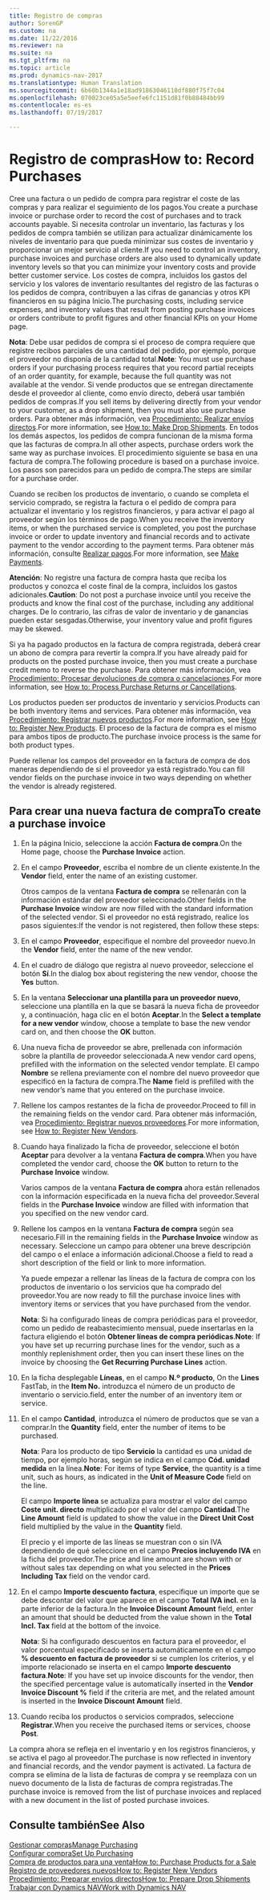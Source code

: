 ```yaml
---
title: Registro de compras
author: SorenGP
ms.custom: na
ms.date: 11/22/2016
ms.reviewer: na
ms.suite: na
ms.tgt_pltfrm: na
ms.topic: article
ms.prod: dynamics-nav-2017
ms.translationtype: Human Translation
ms.sourcegitcommit: 6b60b1344a1e18ad91863046110df880f75f7c04
ms.openlocfilehash: 070023ce05a5e5eefe6fc1151d81f0b88484bb99
ms.contentlocale: es-es
ms.lasthandoff: 07/19/2017

---
```


# <a name="how-to-record-purchases"></a><span data-ttu-id="35bd1-102">Registro de compras</span><span class="sxs-lookup"><span data-stu-id="35bd1-102">How to: Record Purchases</span></span>
<span data-ttu-id="35bd1-103">Cree una factura o un pedido de compra para registrar el coste de las compras y para realizar el seguimiento de los pagos.</span><span class="sxs-lookup"><span data-stu-id="35bd1-103">You create a purchase invoice or purchase order to record the cost of purchases and to track accounts payable.</span></span> <span data-ttu-id="35bd1-104">Si necesita controlar un inventario, las facturas y los pedidos de compra también se utilizan para actualizar dinámicamente los niveles de inventario para que pueda minimizar sus costes de inventario y proporcionar un mejor servicio al cliente.</span><span class="sxs-lookup"><span data-stu-id="35bd1-104">If you need to control an inventory, purchase invoices and purchase orders are also used to dynamically update inventory levels so that you can minimize your inventory costs and provide better customer service.</span></span> <span data-ttu-id="35bd1-105">Los costes de compra, incluidos los gastos del servicio y los valores de inventario resultantes del registro de las facturas o los pedidos de compra, contribuyen a las cifras de ganancias y otros KPI financieros en su página Inicio.</span><span class="sxs-lookup"><span data-stu-id="35bd1-105">The purchasing costs, including service expenses, and inventory values that result from posting purchase invoices or orders contribute to profit figures and other financial KPIs on your Home page.</span></span>

<span data-ttu-id="35bd1-106">**Nota**: Debe usar pedidos de compra si el proceso de compra requiere que registre recibos parciales de una cantidad del pedido, por ejemplo, porque el proveedor no disponía de la cantidad total.</span><span class="sxs-lookup"><span data-stu-id="35bd1-106">**Note**: You must use purchase orders if your purchasing process requires that you record partial receipts of an order quantity, for example, because the full quantity was not available at the vendor.</span></span> <span data-ttu-id="35bd1-107">Si vende productos que se entregan directamente desde el proveedor al cliente, como envío directo, deberá usar también pedidos de compras.</span><span class="sxs-lookup"><span data-stu-id="35bd1-107">If you sell items by delivering directly from your vendor to your customer, as a drop shipment, then you must also use purchase orders.</span></span> <span data-ttu-id="35bd1-108">Para obtener más información, vea [Procedimiento: Realizar envíos directos](sales-how-drop-shipment.md).</span><span class="sxs-lookup"><span data-stu-id="35bd1-108">For more information, see [How to: Make Drop Shipments](sales-how-drop-shipment.md).</span></span> <span data-ttu-id="35bd1-109">En todos los demás aspectos, los pedidos de compra funcionan de la misma forma que las facturas de compra.</span><span class="sxs-lookup"><span data-stu-id="35bd1-109">In all other aspects, purchase orders work the same way as purchase invoices.</span></span> <span data-ttu-id="35bd1-110">El procedimiento siguiente se basa en una factura de compra.</span><span class="sxs-lookup"><span data-stu-id="35bd1-110">The following procedure is based on a purchase invoice.</span></span> <span data-ttu-id="35bd1-111">Los pasos son parecidos para un pedido de compra.</span><span class="sxs-lookup"><span data-stu-id="35bd1-111">The steps are similar for a purchase order.</span></span>

<span data-ttu-id="35bd1-112">Cuando se reciben los productos de inventario, o cuando se completa el servicio comprado, se registra la factura o el pedido de compra para actualizar el inventario y los registros financieros, y para activar el pago al proveedor según los términos de pago.</span><span class="sxs-lookup"><span data-stu-id="35bd1-112">When you receive the inventory items, or when the purchased service is completed, you post the purchase invoice or order to update inventory and financial records and to activate payment to the vendor according to the payment terms.</span></span> <span data-ttu-id="35bd1-113">Para obtener más información, consulte [Realizar pagos](payables-make-payments.md).</span><span class="sxs-lookup"><span data-stu-id="35bd1-113">For more information, see [Make Payments](payables-make-payments.md).</span></span>

<span data-ttu-id="35bd1-114">**Atención**: No registre una factura de compra hasta que reciba los productos y conozca el coste final de la compra, incluidos los gastos adicionales.</span><span class="sxs-lookup"><span data-stu-id="35bd1-114">**Caution**: Do not post a purchase invoice until you receive the products and know the final cost of the purchase, including any additional charges.</span></span> <span data-ttu-id="35bd1-115">De lo contrario, las cifras de valor de inventario y de ganancias pueden estar sesgadas.</span><span class="sxs-lookup"><span data-stu-id="35bd1-115">Otherwise, your inventory value and profit figures may be skewed.</span></span>

<span data-ttu-id="35bd1-116">Si ya ha pagado productos en la factura de compra registrada, deberá crear un abono de compra para revertir la compra.</span><span class="sxs-lookup"><span data-stu-id="35bd1-116">If you have already paid for products on the posted purchase invoice, then you must create a purchase credit memo to reverse the purchase.</span></span> <span data-ttu-id="35bd1-117">Para obtener más información, vea [Procedimiento: Procesar devoluciones de compra o cancelaciones](purchasing-how-process-purchase-returns-cancellations.md).</span><span class="sxs-lookup"><span data-stu-id="35bd1-117">For more information, see [How to: Process Purchase Returns or Cancellations](purchasing-how-process-purchase-returns-cancellations.md).</span></span>

<span data-ttu-id="35bd1-118">Los productos pueden ser productos de inventario y servicios.</span><span class="sxs-lookup"><span data-stu-id="35bd1-118">Products can be both inventory items and services.</span></span> <span data-ttu-id="35bd1-119">Para obtener más información, vea [Procedimiento: Registrar nuevos productos](inventory-how-register-new-products.md).</span><span class="sxs-lookup"><span data-stu-id="35bd1-119">For more information, see [How to: Register New Products](inventory-how-register-new-products.md).</span></span> <span data-ttu-id="35bd1-120">El proceso de la factura de compra es el mismo para ambos tipos de producto.</span><span class="sxs-lookup"><span data-stu-id="35bd1-120">The purchase invoice process is the same for both product types.</span></span>



<span data-ttu-id="35bd1-121">Puede rellenar los campos del proveedor en la factura de compra de dos maneras dependiendo de si el proveedor ya está registrado.</span><span class="sxs-lookup"><span data-stu-id="35bd1-121">You can fill vendor fields on the purchase invoice in two ways depending on whether the vendor is already registered.</span></span>

## <a name="to-create-a-purchase-invoice"></a><span data-ttu-id="35bd1-122">Para crear una nueva factura de compra</span><span class="sxs-lookup"><span data-stu-id="35bd1-122">To create a purchase invoice</span></span>
1. <span data-ttu-id="35bd1-123">En la página Inicio, seleccione la acción **Factura de compra**.</span><span class="sxs-lookup"><span data-stu-id="35bd1-123">On the Home page, choose the **Purchase Invoice** action.</span></span>  
2. <span data-ttu-id="35bd1-124">En el campo **Proveedor**, escriba el nombre de un cliente existente.</span><span class="sxs-lookup"><span data-stu-id="35bd1-124">In the **Vendor** field, enter the name of an existing customer.</span></span>

    <span data-ttu-id="35bd1-125">Otros campos de la ventana **Factura de compra** se rellenarán con la información estándar del proveedor seleccionado.</span><span class="sxs-lookup"><span data-stu-id="35bd1-125">Other fields in the **Purchase Invoice** window are now filled with the standard information of the selected vendor.</span></span> <span data-ttu-id="35bd1-126">Si el proveedor no está registrado, realice los pasos siguientes:</span><span class="sxs-lookup"><span data-stu-id="35bd1-126">If the vendor is not registered, then follow these steps:</span></span>
3. <span data-ttu-id="35bd1-127">En el campo **Proveedor**, especifique el nombre del proveedor nuevo.</span><span class="sxs-lookup"><span data-stu-id="35bd1-127">In the **Vendor** field, enter the name of the new vendor.</span></span>
4. <span data-ttu-id="35bd1-128">En el cuadro de diálogo que registra al nuevo proveedor, seleccione el botón **Sí**.</span><span class="sxs-lookup"><span data-stu-id="35bd1-128">In the dialog box about registering the new vendor, choose the **Yes** button.</span></span>
5. <span data-ttu-id="35bd1-129">En la ventana **Seleccionar una plantilla para un proveedor nuevo**, seleccione una plantilla en la que se basará la nueva ficha de proveedor y, a continuación, haga clic en el botón **Aceptar**.</span><span class="sxs-lookup"><span data-stu-id="35bd1-129">In the **Select a template for a new vendor** window, choose a template to base the new vendor card on, and then choose the **OK** button.</span></span>
6. <span data-ttu-id="35bd1-130">Una nueva ficha de proveedor se abre, prellenada con información sobre la plantilla de proveedor seleccionada.</span><span class="sxs-lookup"><span data-stu-id="35bd1-130">A new vendor card opens, prefilled with the information on the selected vendor template.</span></span> <span data-ttu-id="35bd1-131">El campo **Nombre** se rellena previamente con el nombre del nuevo proveedor que especificó en la factura de compra.</span><span class="sxs-lookup"><span data-stu-id="35bd1-131">The **Name** field is prefilled with the new vendor’s name that you entered on the purchase invoice.</span></span>
7. <span data-ttu-id="35bd1-132">Rellene los campos restantes de la ficha de proveedor.</span><span class="sxs-lookup"><span data-stu-id="35bd1-132">Proceed to fill in the remaining fields on the vendor card.</span></span> <span data-ttu-id="35bd1-133">Para obtener más información, vea [Procedimiento: Registrar nuevos proveedores](purchasing-how-register-new-vendors.md).</span><span class="sxs-lookup"><span data-stu-id="35bd1-133">For more information, see [How to: Register New Vendors](purchasing-how-register-new-vendors.md).</span></span>  
8. <span data-ttu-id="35bd1-134">Cuando haya finalizado la ficha de proveedor, seleccione el botón **Aceptar** para devolver a la ventana **Factura de compra**.</span><span class="sxs-lookup"><span data-stu-id="35bd1-134">When you have completed the vendor card, choose the **OK** button to return to the **Purchase Invoice** window.</span></span>

    <span data-ttu-id="35bd1-135">Varios campos de la ventana **Factura de compra** ahora están rellenados con la información especificada en la nueva ficha del proveedor.</span><span class="sxs-lookup"><span data-stu-id="35bd1-135">Several fields in the **Purchase Invoice** window are filled with information that you specified on the new vendor card.</span></span>
9. <span data-ttu-id="35bd1-136">Rellene los campos en la ventana **Factura de compra** según sea necesario.</span><span class="sxs-lookup"><span data-stu-id="35bd1-136">Fill in the remaining fields in the **Purchase Invoice** window as necessary.</span></span> <span data-ttu-id="35bd1-137">Seleccione un campo para obtener una breve descripción del campo o el enlace a información adicional.</span><span class="sxs-lookup"><span data-stu-id="35bd1-137">Choose a field to read a short description of the field or link to more information.</span></span>

    <span data-ttu-id="35bd1-138">Ya puede empezar a rellenar las líneas de la factura de compra con los productos de inventario o los servicios que ha comprado del proveedor.</span><span class="sxs-lookup"><span data-stu-id="35bd1-138">You are now ready to fill the purchase invoice lines with inventory items or services that you have purchased from the vendor.</span></span>

    <span data-ttu-id="35bd1-139">**Nota**: Si ha configurado líneas de compra periódicas para el proveedor, como un pedido de reabastecimiento mensual, puede insertarlas en la factura eligiendo el botón **Obtener líneas de compra periódicas**.</span><span class="sxs-lookup"><span data-stu-id="35bd1-139">**Note**: If you have set up recurring purchase lines for the vendor, such as a monthly replenishment order, then you can insert these lines on the invoice by choosing the **Get Recurring Purchase Lines** action.</span></span>
10. <span data-ttu-id="35bd1-140">En la ficha desplegable **Líneas**, en el campo **N.º producto**, </span><span class="sxs-lookup"><span data-stu-id="35bd1-140">On the **Lines** FastTab, in the **Item No.**</span></span> <span data-ttu-id="35bd1-141">introduzca el número de un producto de inventario o servicio.</span><span class="sxs-lookup"><span data-stu-id="35bd1-141">field, enter the number of an inventory item or service.</span></span>
11. <span data-ttu-id="35bd1-142">En el campo **Cantidad**, introduzca el número de productos que se van a comprar.</span><span class="sxs-lookup"><span data-stu-id="35bd1-142">In the **Quantity** field, enter the number of items to be purchased.</span></span>

    <span data-ttu-id="35bd1-143">**Nota**: Para los producto de tipo **Servicio** la cantidad es una unidad de tiempo, por ejemplo horas, según se indica en el campo **Cód. unidad medida** en la línea.</span><span class="sxs-lookup"><span data-stu-id="35bd1-143">**Note**: For items of type **Service**, the quantity is a time unit, such as hours, as indicated in the **Unit of Measure Code** field on the line.</span></span>

    <span data-ttu-id="35bd1-144">El campo **Importe línea** se actualiza para mostrar el valor del campo **Coste unit. directo** multiplicado por el valor del campo **Cantidad**.</span><span class="sxs-lookup"><span data-stu-id="35bd1-144">The **Line Amount** field is updated to show the value in the **Direct Unit Cost** field multiplied by the value in the **Quantity** field.</span></span>

    <span data-ttu-id="35bd1-145">El precio y el importe de las líneas se muestran con o sin IVA dependiendo de qué seleccione en el campo **Precios incluyendo IVA** en la ficha del proveedor.</span><span class="sxs-lookup"><span data-stu-id="35bd1-145">The price and line amount are shown with or without sales tax depending on what you selected in the **Prices Including Tax** field on the vendor card.</span></span>
12. <span data-ttu-id="35bd1-146">En el campo **Importe descuento factura**, especifique un importe que se debe descontar del valor que aparece en el campo **Total IVA incl.** en la parte inferior de la factura.</span><span class="sxs-lookup"><span data-stu-id="35bd1-146">In the **Invoice Discount Amount** field, enter an amount that should be deducted from the value shown in the **Total Incl. Tax** field at the bottom of the invoice.</span></span>

    <span data-ttu-id="35bd1-147">**Nota**: Si ha configurado descuentos en factura para el proveedor, el valor porcentual especificado se inserta automáticamente en el campo **% descuento en factura de proveedor** si se cumplen los criterios, y el importe relacionado se inserta en el campo **Importe descuento factura**.</span><span class="sxs-lookup"><span data-stu-id="35bd1-147">**Note**: If you have set up invoice discounts for the vendor, then the specified percentage value is automatically inserted in the **Vendor Invoice Discount %** field if the criteria are met, and the related amount is inserted in the **Invoice Discount Amount** field.</span></span>
13. <span data-ttu-id="35bd1-148">Cuando reciba los productos o servicios comprados, seleccione **Registrar**.</span><span class="sxs-lookup"><span data-stu-id="35bd1-148">When you receive the purchased items or services, choose **Post**.</span></span>

<span data-ttu-id="35bd1-149">La compra ahora se refleja en el inventario y en los registros financieros, y se activa el pago al proveedor.</span><span class="sxs-lookup"><span data-stu-id="35bd1-149">The purchase is now reflected in inventory and financial records, and the vendor payment is activated.</span></span> <span data-ttu-id="35bd1-150">La factura de compra se elimina de la lista de facturas de compra y se reemplaza con un nuevo documento de la lista de facturas de compra registradas.</span><span class="sxs-lookup"><span data-stu-id="35bd1-150">The purchase invoice is removed from the list of purchase invoices and replaced with a new document in the list of posted purchase invoices.</span></span>

## <a name="see-also"></a><span data-ttu-id="35bd1-151">Consulte también</span><span class="sxs-lookup"><span data-stu-id="35bd1-151">See Also</span></span>  
[<span data-ttu-id="35bd1-152">Gestionar compras</span><span class="sxs-lookup"><span data-stu-id="35bd1-152">Manage Purchasing</span></span>](purchasing-manage-purchasing.md)  
[<span data-ttu-id="35bd1-153">Configurar compra</span><span class="sxs-lookup"><span data-stu-id="35bd1-153">Set Up Purchasing</span></span>](purchasing-setup-purchasing.md)  
[<span data-ttu-id="35bd1-154">Compra de productos para una venta</span><span class="sxs-lookup"><span data-stu-id="35bd1-154">How to: Purchase Products for a Sale</span></span>](purchasing-how-purchase-products-sale.md)  
[<span data-ttu-id="35bd1-155">Registro de proveedores nuevos</span><span class="sxs-lookup"><span data-stu-id="35bd1-155">How to: Register New Vendors</span></span>](purchasing-how-register-new-vendors.md)  
[<span data-ttu-id="35bd1-156">Procedimiento: Preparar envíos directos</span><span class="sxs-lookup"><span data-stu-id="35bd1-156">How to: Prepare Drop Shipments</span></span>](sales-how-drop-shipment.md)  
[<span data-ttu-id="35bd1-157">Trabajar con Dynamics NAV</span><span class="sxs-lookup"><span data-stu-id="35bd1-157">Work with Dynamics NAV</span></span>](ui-work-product.md)


